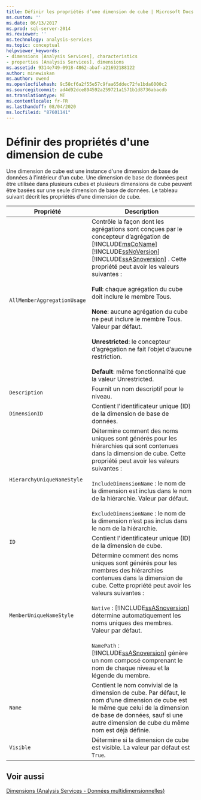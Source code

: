 ```yaml
---
title: Définir les propriétés d’une dimension de cube | Microsoft Docs
ms.custom: ''
ms.date: 06/13/2017
ms.prod: sql-server-2014
ms.reviewer: ''
ms.technology: analysis-services
ms.topic: conceptual
helpviewer_keywords:
- dimensions [Analysis Services], characteristics
- properties [Analysis Services], dimensions
ms.assetid: 9314e749-0918-4862-abaf-a21692188122
author: minewiskan
ms.author: owend
ms.openlocfilehash: 9c58cf6a2f55e57c9faa65ddec72fe1bda6000c2
ms.sourcegitcommit: ad4d92dce894592a259721a1571b1d8736abacdb
ms.translationtype: MT
ms.contentlocale: fr-FR
ms.lasthandoff: 08/04/2020
ms.locfileid: "87601141"
---
```

# <a name="define-cube-dimension-properties"></a>Définir des propriétés d'une dimension de cube
  Une dimension de cube est une instance d'une dimension de base de données à l'intérieur d'un cube. Une dimension de base de données peut être utilisée dans plusieurs cubes et plusieurs dimensions de cube peuvent être basées sur une seule dimension de base de données. Le tableau suivant décrit les propriétés d'une dimension de cube.  
  
|Propriété|Description|  
|--------------|-----------------|  
|`AllMemberAggregationUsage`|Contrôle la façon dont les agrégations sont conçues par le concepteur d’agrégation de [!INCLUDE[msCoName](../../includes/msconame-md.md)] [!INCLUDE[ssNoVersion](../../includes/ssnoversion-md.md)] [!INCLUDE[ssASnoversion](../../includes/ssasnoversion-md.md)] . Cette propriété peut avoir les valeurs suivantes :<br /><br /> **Full**: chaque agrégation du cube doit inclure le membre Tous.<br /><br /> **None**: aucune agrégation du cube ne peut inclure le membre Tous. Valeur par défaut.<br /><br /> **Unrestricted**: le concepteur d’agrégation ne fait l’objet d’aucune restriction.<br /><br /> **Default**: même fonctionnalité que la valeur Unrestricted.|  
|`Description`|Fournit un nom descriptif pour le niveau.|  
|`DimensionID`|Contient l'identificateur unique (ID) de la dimension de base de données.|  
|`HierarchyUniqueNameStyle`|Détermine comment des noms uniques sont générés pour les hiérarchies qui sont contenues dans la dimension de cube. Cette propriété peut avoir les valeurs suivantes :<br /><br /> `IncludeDimensionName` : le nom de la dimension est inclus dans le nom de la hiérarchie. Valeur par défaut.<br /><br /> `ExcludeDimensionName` : le nom de la dimension n’est pas inclus dans le nom de la hiérarchie.|  
|`ID`|Contient l'identificateur unique (ID) de la dimension de cube.|  
|`MemberUniqueNameStyle`|Détermine comment des noms uniques sont générés pour les membres des hiérarchies contenues dans la dimension de cube. Cette propriété peut avoir les valeurs suivantes :<br /><br /> `Native` : [!INCLUDE[ssASnoversion](../../includes/ssasnoversion-md.md)] détermine automatiquement les noms uniques des membres. Valeur par défaut.<br /><br /> `NamePath` : [!INCLUDE[ssASnoversion](../../includes/ssasnoversion-md.md)] génère un nom composé comprenant le nom de chaque niveau et la légende du membre.|  
|`Name`|Contient le nom convivial de la dimension de cube. Par défaut, le nom d'une dimension de cube est le même que celui de la dimension de base de données, sauf si une autre dimension de cube du même nom est déjà définie.|  
|`Visible`|Détermine si la dimension de cube est visible. La valeur par défaut est `True`.|  
  
## <a name="see-also"></a>Voir aussi  
 [Dimensions &#40;Analysis Services - Données multidimensionnelles&#41;](../multidimensional-models-olap-logical-dimension-objects/dimensions-analysis-services-multidimensional-data.md)  
  
  
